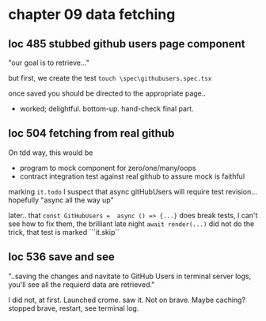 

# chapter 09 data fetching

## loc 485 stubbed github users page component

"our goal is to retrieve..."


but first, we create the test ```touch \spec\githubusers.spec.tsx```


once saved you should be directed to the appropriate page..
 - worked; delightful. bottom-up. hand-check final part.

## loc 504 fetching from real github

On tdd way, this would be
- program to mock component for zero/one/many/oops
- contract integration test against real github to assure mock is faithful

marking ```it.todo```
I suspect that async gitHubUsers will require test revision... hopefully "async all the way up"

later.. that ```const GitHubUsers =  async () => {...}``` does break tests, I can't see how to fix them, the brilliant late night ```await render(...)``` did not do the trick, that test is marked ```it.skip``

## loc 536 save and see
"..saving the changes and navitate to GitHub Users in terminal server logs, you'll see all the requierd data are retrieved."

I did not, at first. Launched crome. saw it. Not on brave. Maybe caching? stopped brave, restart, see terminal log.

